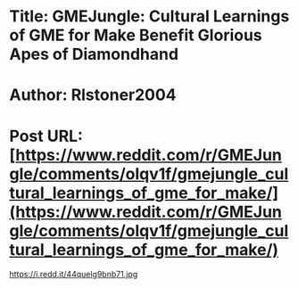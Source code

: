 # Title: GMEJungle: Cultural Learnings of GME for Make Benefit Glorious Apes of Diamondhand
# Author: Rlstoner2004
# Post URL: [https://www.reddit.com/r/GMEJungle/comments/olqv1f/gmejungle_cultural_learnings_of_gme_for_make/](https://www.reddit.com/r/GMEJungle/comments/olqv1f/gmejungle_cultural_learnings_of_gme_for_make/)


https://i.redd.it/44quelg9bnb71.jpg